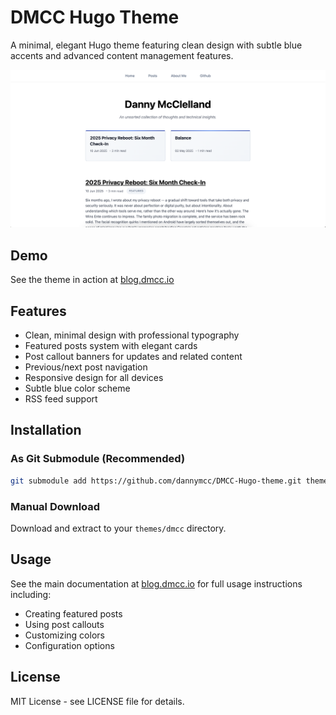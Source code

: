 # DMCC Hugo Theme

A minimal, elegant Hugo theme featuring clean design with subtle blue accents and advanced content management features.

![Theme Screenshot](https://raw.githubusercontent.com/dannymcc/DMCC-Hugo-theme/main/images/screenshot.png)

## Demo

See the theme in action at [blog.dmcc.io](https://blog.dmcc.io)

## Features

- Clean, minimal design with professional typography
- Featured posts system with elegant cards
- Post callout banners for updates and related content
- Previous/next post navigation
- Responsive design for all devices
- Subtle blue color scheme
- RSS feed support

## Installation

### As Git Submodule (Recommended)

```bash
git submodule add https://github.com/dannymcc/DMCC-Hugo-theme.git themes/dmcc
```

### Manual Download

Download and extract to your `themes/dmcc` directory.

## Usage

See the main documentation at [blog.dmcc.io](https://blog.dmcc.io) for full usage instructions including:

- Creating featured posts
- Using post callouts
- Customizing colors
- Configuration options

## License

MIT License - see LICENSE file for details.
